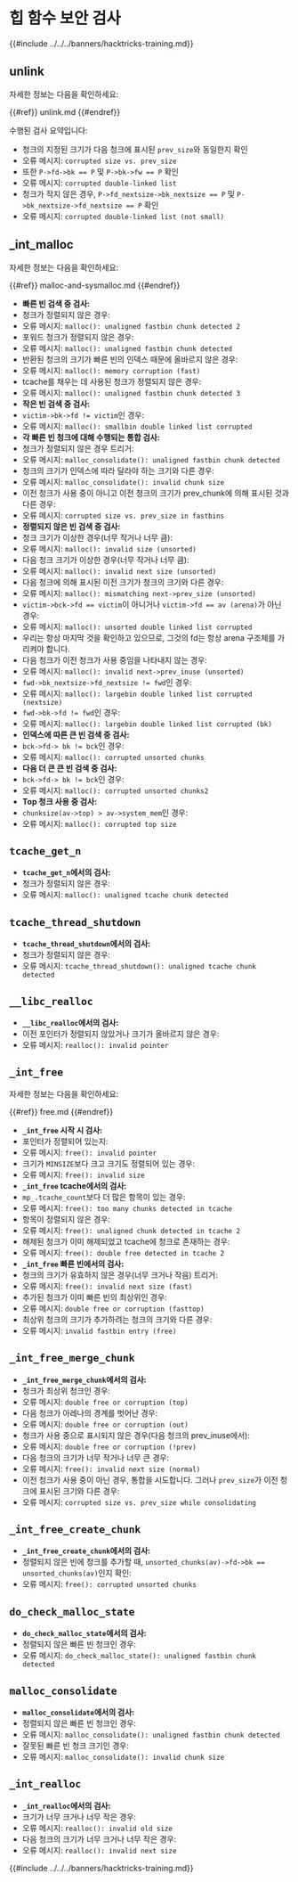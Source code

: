 # 힙 함수 보안 검사

{{#include ../../../banners/hacktricks-training.md}}

## unlink

자세한 정보는 다음을 확인하세요:


{{#ref}}
unlink.md
{{#endref}}

수행된 검사 요약입니다:

- 청크의 지정된 크기가 다음 청크에 표시된 `prev_size`와 동일한지 확인
- 오류 메시지: `corrupted size vs. prev_size`
- 또한 `P->fd->bk == P` 및 `P->bk->fw == P` 확인
- 오류 메시지: `corrupted double-linked list`
- 청크가 작지 않은 경우, `P->fd_nextsize->bk_nextsize == P` 및 `P->bk_nextsize->fd_nextsize == P` 확인
- 오류 메시지: `corrupted double-linked list (not small)`

## \_int_malloc

자세한 정보는 다음을 확인하세요:


{{#ref}}
malloc-and-sysmalloc.md
{{#endref}}

- **빠른 빈 검색 중 검사:**
- 청크가 정렬되지 않은 경우:
- 오류 메시지: `malloc(): unaligned fastbin chunk detected 2`
- 포워드 청크가 정렬되지 않은 경우:
- 오류 메시지: `malloc(): unaligned fastbin chunk detected`
- 반환된 청크의 크기가 빠른 빈의 인덱스 때문에 올바르지 않은 경우:
- 오류 메시지: `malloc(): memory corruption (fast)`
- tcache를 채우는 데 사용된 청크가 정렬되지 않은 경우:
- 오류 메시지: `malloc(): unaligned fastbin chunk detected 3`
- **작은 빈 검색 중 검사:**
- `victim->bk->fd != victim`인 경우:
- 오류 메시지: `malloc(): smallbin double linked list corrupted`
- **각 빠른 빈 청크에 대해 수행되는 통합 검사:**
- 청크가 정렬되지 않은 경우 트리거:
- 오류 메시지: `malloc_consolidate(): unaligned fastbin chunk detected`
- 청크의 크기가 인덱스에 따라 달라야 하는 크기와 다른 경우:
- 오류 메시지: `malloc_consolidate(): invalid chunk size`
- 이전 청크가 사용 중이 아니고 이전 청크의 크기가 prev_chunk에 의해 표시된 것과 다른 경우:
- 오류 메시지: `corrupted size vs. prev_size in fastbins`
- **정렬되지 않은 빈 검색 중 검사:**
- 청크 크기가 이상한 경우(너무 작거나 너무 큼):
- 오류 메시지: `malloc(): invalid size (unsorted)`
- 다음 청크 크기가 이상한 경우(너무 작거나 너무 큼):
- 오류 메시지: `malloc(): invalid next size (unsorted)`
- 다음 청크에 의해 표시된 이전 크기가 청크의 크기와 다른 경우:
- 오류 메시지: `malloc(): mismatching next->prev_size (unsorted)`
- `victim->bck->fd == victim`이 아니거나 `victim->fd == av (arena)`가 아닌 경우:
- 오류 메시지: `malloc(): unsorted double linked list corrupted`
- 우리는 항상 마지막 것을 확인하고 있으므로, 그것의 fd는 항상 arena 구조체를 가리켜야 합니다.
- 다음 청크가 이전 청크가 사용 중임을 나타내지 않는 경우:
- 오류 메시지: `malloc(): invalid next->prev_inuse (unsorted)`
- `fwd->bk_nextsize->fd_nextsize != fwd`인 경우:
- 오류 메시지: `malloc(): largebin double linked list corrupted (nextsize)`
- `fwd->bk->fd != fwd`인 경우:
- 오류 메시지: `malloc(): largebin double linked list corrupted (bk)`
- **인덱스에 따른 큰 빈 검색 중 검사:**
- `bck->fd-> bk != bck`인 경우:
- 오류 메시지: `malloc(): corrupted unsorted chunks`
- **다음 더 큰 큰 빈 검색 중 검사:**
- `bck->fd-> bk != bck`인 경우:
- 오류 메시지: `malloc(): corrupted unsorted chunks2`
- **Top 청크 사용 중 검사:**
- `chunksize(av->top) > av->system_mem`인 경우:
- 오류 메시지: `malloc(): corrupted top size`

## `tcache_get_n`

- **`tcache_get_n`에서의 검사:**
- 청크가 정렬되지 않은 경우:
- 오류 메시지: `malloc(): unaligned tcache chunk detected`

## `tcache_thread_shutdown`

- **`tcache_thread_shutdown`에서의 검사:**
- 청크가 정렬되지 않은 경우:
- 오류 메시지: `tcache_thread_shutdown(): unaligned tcache chunk detected`

## `__libc_realloc`

- **`__libc_realloc`에서의 검사:**
- 이전 포인터가 정렬되지 않았거나 크기가 올바르지 않은 경우:
- 오류 메시지: `realloc(): invalid pointer`

## `_int_free`

자세한 정보는 다음을 확인하세요:


{{#ref}}
free.md
{{#endref}}

- **`_int_free` 시작 시 검사:**
- 포인터가 정렬되어 있는지:
- 오류 메시지: `free(): invalid pointer`
- 크기가 `MINSIZE`보다 크고 크기도 정렬되어 있는 경우:
- 오류 메시지: `free(): invalid size`
- **`_int_free` tcache에서의 검사:**
- `mp_.tcache_count`보다 더 많은 항목이 있는 경우:
- 오류 메시지: `free(): too many chunks detected in tcache`
- 항목이 정렬되지 않은 경우:
- 오류 메시지: `free(): unaligned chunk detected in tcache 2`
- 해제된 청크가 이미 해제되었고 tcache에 청크로 존재하는 경우:
- 오류 메시지: `free(): double free detected in tcache 2`
- **`_int_free` 빠른 빈에서의 검사:**
- 청크의 크기가 유효하지 않은 경우(너무 크거나 작음) 트리거:
- 오류 메시지: `free(): invalid next size (fast)`
- 추가된 청크가 이미 빠른 빈의 최상위인 경우:
- 오류 메시지: `double free or corruption (fasttop)`
- 최상위 청크의 크기가 추가하려는 청크의 크기와 다른 경우:
- 오류 메시지: `invalid fastbin entry (free)`

## **`_int_free_merge_chunk`**

- **`_int_free_merge_chunk`에서의 검사:**
- 청크가 최상위 청크인 경우:
- 오류 메시지: `double free or corruption (top)`
- 다음 청크가 아레나의 경계를 벗어난 경우:
- 오류 메시지: `double free or corruption (out)`
- 청크가 사용 중으로 표시되지 않은 경우(다음 청크의 prev_inuse에서):
- 오류 메시지: `double free or corruption (!prev)`
- 다음 청크의 크기가 너무 작거나 너무 큰 경우:
- 오류 메시지: `free(): invalid next size (normal)`
- 이전 청크가 사용 중이 아닌 경우, 통합을 시도합니다. 그러나 `prev_size`가 이전 청크에 표시된 크기와 다른 경우:
- 오류 메시지: `corrupted size vs. prev_size while consolidating`

## **`_int_free_create_chunk`**

- **`_int_free_create_chunk`에서의 검사:**
- 정렬되지 않은 빈에 청크를 추가할 때, `unsorted_chunks(av)->fd->bk == unsorted_chunks(av)`인지 확인:
- 오류 메시지: `free(): corrupted unsorted chunks`

## `do_check_malloc_state`

- **`do_check_malloc_state`에서의 검사:**
- 정렬되지 않은 빠른 빈 청크인 경우:
- 오류 메시지: `do_check_malloc_state(): unaligned fastbin chunk detected`

## `malloc_consolidate`

- **`malloc_consolidate`에서의 검사:**
- 정렬되지 않은 빠른 빈 청크인 경우:
- 오류 메시지: `malloc_consolidate(): unaligned fastbin chunk detected`
- 잘못된 빠른 빈 청크 크기인 경우:
- 오류 메시지: `malloc_consolidate(): invalid chunk size`

## `_int_realloc`

- **`_int_realloc`에서의 검사:**
- 크기가 너무 크거나 너무 작은 경우:
- 오류 메시지: `realloc(): invalid old size`
- 다음 청크의 크기가 너무 크거나 너무 작은 경우:
- 오류 메시지: `realloc(): invalid next size`

{{#include ../../../banners/hacktricks-training.md}}

